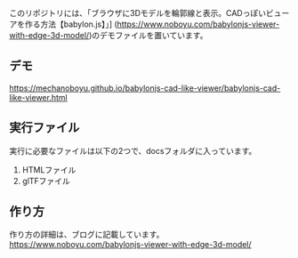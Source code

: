 
このリポジトリには、「ブラウザに3Dモデルを輪郭線と表示。CADっぽいビューアを作る方法【babylon.js】」] (https://www.noboyu.com/babylonjs-viewer-with-edge-3d-model/)のデモファイルを置いています。

## デモ

https://mechanoboyu.github.io/babylonjs-cad-like-viewer/babylonjs-cad-like-viewer.html

## 実行ファイル
実行に必要なファイルは以下の2つで、docsフォルダに入っています。

1. HTMLファイル
2. glTFファイル

## 作り方
作り方の詳細は、ブログに記載しています。  
https://www.noboyu.com/babylonjs-viewer-with-edge-3d-model/




